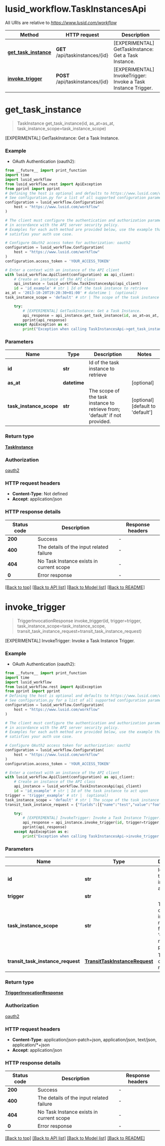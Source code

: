 # lusid_workflow.TaskInstancesApi

All URIs are relative to *https://www.lusid.com/workflow*

Method | HTTP request | Description
------------- | ------------- | -------------
[**get_task_instance**](TaskInstancesApi.md#get_task_instance) | **GET** /api/taskinstances/{id} | [EXPERIMENTAL] GetTaskInstance: Get a Task Instance.
[**invoke_trigger**](TaskInstancesApi.md#invoke_trigger) | **POST** /api/taskinstances/{id} | [EXPERIMENTAL] InvokeTrigger: Invoke a Task Instance Trigger.


# **get_task_instance**
> TaskInstance get_task_instance(id, as_at=as_at, task_instance_scope=task_instance_scope)

[EXPERIMENTAL] GetTaskInstance: Get a Task Instance.

### Example

* OAuth Authentication (oauth2):
```python
from __future__ import print_function
import time
import lusid_workflow
from lusid_workflow.rest import ApiException
from pprint import pprint
# Defining the host is optional and defaults to https://www.lusid.com/workflow
# See configuration.py for a list of all supported configuration parameters.
configuration = lusid_workflow.Configuration(
    host = "https://www.lusid.com/workflow"
)

# The client must configure the authentication and authorization parameters
# in accordance with the API server security policy.
# Examples for each auth method are provided below, use the example that
# satisfies your auth use case.

# Configure OAuth2 access token for authorization: oauth2
configuration = lusid_workflow.Configuration(
    host = "https://www.lusid.com/workflow"
)
configuration.access_token = 'YOUR_ACCESS_TOKEN'

# Enter a context with an instance of the API client
with lusid_workflow.ApiClient(configuration) as api_client:
    # Create an instance of the API class
    api_instance = lusid_workflow.TaskInstancesApi(api_client)
    id = 'id_example' # str | Id of the task instance to retrieve
as_at = '2013-10-20T19:20:30+01:00' # datetime |  (optional)
task_instance_scope = 'default' # str | The scope of the task instance to retrieve from; 'default' if not provided. (optional) (default to 'default')

    try:
        # [EXPERIMENTAL] GetTaskInstance: Get a Task Instance.
        api_response = api_instance.get_task_instance(id, as_at=as_at, task_instance_scope=task_instance_scope)
        pprint(api_response)
    except ApiException as e:
        print("Exception when calling TaskInstancesApi->get_task_instance: %s\n" % e)
```

### Parameters

Name | Type | Description  | Notes
------------- | ------------- | ------------- | -------------
 **id** | **str**| Id of the task instance to retrieve | 
 **as_at** | **datetime**|  | [optional] 
 **task_instance_scope** | **str**| The scope of the task instance to retrieve from; &#39;default&#39; if not provided. | [optional] [default to &#39;default&#39;]

### Return type

[**TaskInstance**](TaskInstance.md)

### Authorization

[oauth2](../README.md#oauth2)

### HTTP request headers

 - **Content-Type**: Not defined
 - **Accept**: application/json

### HTTP response details
| Status code | Description | Response headers |
|-------------|-------------|------------------|
**200** | Success |  -  |
**400** | The details of the input related failure |  -  |
**404** | No Task Instance exists in current scope |  -  |
**0** | Error response |  -  |

[[Back to top]](#) [[Back to API list]](../README.md#documentation-for-api-endpoints) [[Back to Model list]](../README.md#documentation-for-models) [[Back to README]](../README.md)

# **invoke_trigger**
> TriggerInvocationResponse invoke_trigger(id, trigger=trigger, task_instance_scope=task_instance_scope, transit_task_instance_request=transit_task_instance_request)

[EXPERIMENTAL] InvokeTrigger: Invoke a Task Instance Trigger.

### Example

* OAuth Authentication (oauth2):
```python
from __future__ import print_function
import time
import lusid_workflow
from lusid_workflow.rest import ApiException
from pprint import pprint
# Defining the host is optional and defaults to https://www.lusid.com/workflow
# See configuration.py for a list of all supported configuration parameters.
configuration = lusid_workflow.Configuration(
    host = "https://www.lusid.com/workflow"
)

# The client must configure the authentication and authorization parameters
# in accordance with the API server security policy.
# Examples for each auth method are provided below, use the example that
# satisfies your auth use case.

# Configure OAuth2 access token for authorization: oauth2
configuration = lusid_workflow.Configuration(
    host = "https://www.lusid.com/workflow"
)
configuration.access_token = 'YOUR_ACCESS_TOKEN'

# Enter a context with an instance of the API client
with lusid_workflow.ApiClient(configuration) as api_client:
    # Create an instance of the API class
    api_instance = lusid_workflow.TaskInstancesApi(api_client)
    id = 'id_example' # str | Id of the task instance to act upon
trigger = 'trigger_example' # str |  (optional)
task_instance_scope = 'default' # str | The scope of the task instance to retrieve from; 'default' if not provided. (optional) (default to 'default')
transit_task_instance_request = {"fields":[{"name":"test","value":"foo"}]} # TransitTaskInstanceRequest | The details of the request (optional)

    try:
        # [EXPERIMENTAL] InvokeTrigger: Invoke a Task Instance Trigger.
        api_response = api_instance.invoke_trigger(id, trigger=trigger, task_instance_scope=task_instance_scope, transit_task_instance_request=transit_task_instance_request)
        pprint(api_response)
    except ApiException as e:
        print("Exception when calling TaskInstancesApi->invoke_trigger: %s\n" % e)
```

### Parameters

Name | Type | Description  | Notes
------------- | ------------- | ------------- | -------------
 **id** | **str**| Id of the task instance to act upon | 
 **trigger** | **str**|  | [optional] 
 **task_instance_scope** | **str**| The scope of the task instance to retrieve from; &#39;default&#39; if not provided. | [optional] [default to &#39;default&#39;]
 **transit_task_instance_request** | [**TransitTaskInstanceRequest**](TransitTaskInstanceRequest.md)| The details of the request | [optional] 

### Return type

[**TriggerInvocationResponse**](TriggerInvocationResponse.md)

### Authorization

[oauth2](../README.md#oauth2)

### HTTP request headers

 - **Content-Type**: application/json-patch+json, application/json, text/json, application/*+json
 - **Accept**: application/json

### HTTP response details
| Status code | Description | Response headers |
|-------------|-------------|------------------|
**200** | Success |  -  |
**400** | The details of the input related failure |  -  |
**404** | No Task Instance exists in current scope |  -  |
**0** | Error response |  -  |

[[Back to top]](#) [[Back to API list]](../README.md#documentation-for-api-endpoints) [[Back to Model list]](../README.md#documentation-for-models) [[Back to README]](../README.md)

